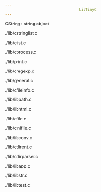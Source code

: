 ```yaml
---
                                  LibTinyC
---
```


CString : string object

./lib/cstringlist.c

./lib/clist.c

./lib/cprocess.c

./lib/print.c

./lib/cregexp.c

./lib/general.c

./lib/cfileinfo.c

./lib/libpath.c

./lib/libhtml.c

./lib/cfile.c

./lib/cinifile.c

./lib/libconv.c

./lib/cdirent.c

./lib/cdirparser.c

./lib/libapp.c

./lib/libstr.c

./lib/libtest.c


